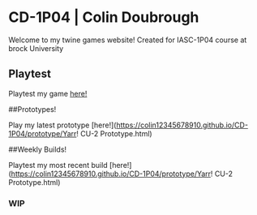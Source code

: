 # CD-1P04 | Colin Doubrough

Welcome to my twine games website! Created for IASC-1P04 course at brock University

## Playtest

Playtest my game [here!](404)

##Prototypes!

Play my latest prototype [here!](https://colin12345678910.github.io/CD-1P04/prototype/Yarr! CU-2 Prototype.html)

##Weekly Builds!

Playtest my most recent build [here!](https://colin12345678910.github.io/CD-1P04/prototype/Yarr! CU-2 Prototype.html)

### WIP
